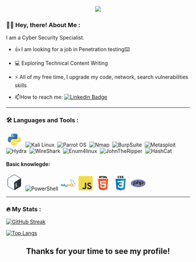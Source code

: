 <!-- ### Hi there 👋 -->

<div id="header" align="center">
  <img src="https://media.giphy.com/media/gjrYDwbjnK8x36xZIO/giphy.gif" width="250"/>
</div>
<!-- <div id="badges" align="center">
  <a href="https://www.linkedin.com/in/paul-egin/">
    <img src="https://img.shields.io/badge/LinkedIn-blue?style=for-the-badge&logo=linkedin&logoColor=white" alt="LinkedIn Badge"/>
  </a>
</div>

 <h1 align="center">
  <img src="https://media.giphy.com/media/hvRJCLFzcasrR4ia7z/giphy.gif" width="30px"/>
  Hey there
  <img src="https://media.giphy.com/media/hvRJCLFzcasrR4ia7z/giphy.gif" width="30px"/>
</h1> -->

<!-- <div align="center">
  <img src="https://user-images.githubusercontent.com/111082113/196859583-e1e2e773-d7cb-452a-b947-51d5af81236e.gif" width="500" height="250"/>
</div> -->

### :man_technologist: Hey, there! About Me : 
I am a Cyber Security Specialist. 
<!-- <img src="https://media.giphy.com/media/WUlplcMpOCEmTGBtBW/giphy.gif" width="30"> -->

- :thumbsup: I am looking for a job in Penetration testing:keyboard:

- :computer: Exploring Technical Content Writing

- :zap: All of my free time, I upgrade my code, network, search vulnerabilities skills

- :mailbox:How to reach me: [![Linkedin Badge](https://img.shields.io/badge/-paul_egin-blue?style=flat&logo=Linkedin&logoColor=white)](https://www.linkedin.com/in/paul-egin/)

---

### :hammer_and_wrench: Languages and Tools :

<div>
  <img src="https://github.com/devicons/devicon/blob/master/icons/python/python-original.svg" title="Python" alt="Python" width="45" height="40"/>&nbsp;
  <!--<img src="https://github.com/devicons/devicon/blob/master/icons/linux/linux-plain.svg" title="Linux" alt="Linux" width="40" height="40"/>&nbsp;-->
  <img src="https://upload.wikimedia.org/wikipedia/commons/2/2b/Kali-dragon-icon.svg" title="Kali Linux" alt="Kali Linux" width="45" height="45"/>&nbsp;
  <img src="https://upload.wikimedia.org/wikipedia/commons/4/45/Parrot_Logo.png" title="Parrot OS" alt="Parrot OS" width="45" height="45"/>&nbsp;
  <img src="https://www.kali.org/tools/nmap/images/nmap-logo.svg" title="Nmap" alt="Nmap" width="45" height="45"/>&nbsp;
  <img src="https://www.kali.org/tools/burpsuite/images/burpsuite-logo.svg" title="BurpSuite" alt="BurpSuite" width="45" height="40"/>&nbsp;
  <img src="https://www.kali.org/tools/metasploit-framework/images/metasploit-framework-logo.svg" title="Metasploit" alt="Metasploit" width="45" height="40"/>&nbsp;
  <img src="https://www.kali.org/tools/hydra/images/hydra-logo.svg" title="Hydra" alt="Hydra" width="45" height="45"/>&nbsp;
  <img src="https://www.kali.org/tools/wireshark/images/wireshark-logo.svg" title="WireShark" alt="WireShark" width="45" height="45"/>&nbsp;
  <img src="https://www.kali.org/tools/enum4linux/images/enum4linux-logo.svg" title="Enum4linux" alt="Enum4linux" width="45" height="45"/>&nbsp;
  <img src="https://www.kali.org/tools/john/images/john-logo.svg" title="JohnTheRipper" alt="JohnTheRipper" width="45" height="45"/>&nbsp;
  <img src="https://www.kali.org/tools/hashcat/images/hashcat-logo.svg" title="HashCat" alt="HashCat" width="45" height="45"/>&nbsp;
  <!--<img src="https://github.com/devicons/devicon/blob/master/icons/anaconda/anaconda-original.svg" title="Anaconda" alt="Anaconda" width="40" height="40"/>&nbsp;
  <img src="https://github.com/devicons/devicon/blob/master/icons/jupyter/jupyter-original-wordmark.svg" title="Jupyter" alt="Jupyter" width="40" height="40"/>&nbsp;
  <img src="https://github.com/devicons/devicon/blob/master/icons/numpy/numpy-original.svg" title="NumPy" alt="NumPy" width="40" height="40"/>&nbsp;
  <img src="https://github.com/devicons/devicon/blob/master/icons/pandas/pandas-original-wordmark.svg" title="Pandas" alt="Pandas" width="40" height="40"/>&nbsp; -->
  </div>
  <div>
  <h4>Basic knowlegde:</h4>
  <img src="https://github.com/devicons/devicon/blob/master/icons/bash/bash-original.svg" title="Bash" alt="Bash" width="45" height="45"/>&nbsp;
  <img src="https://raw.githubusercontent.com/gist/Xainey/d5bde7d01dcbac51ac951810e94313aa/raw/6c858c46726541b48ddaaebab29c41c07a196394/PowerShell.svg" title="PowerShell" alt="PowerShell" width="45" height="40"/>&nbsp;
  <img src="https://github.com/devicons/devicon/blob/master/icons/mysql/mysql-original-wordmark.svg" title="SQL" alt="SQL" width="40" height="40"/>&nbsp;
  <img src="https://github.com/devicons/devicon/blob/master/icons/javascript/javascript-original.svg" title="JavsScript" alt="JS" width="40" height="40"/>&nbsp;
  <img src="https://github.com/devicons/devicon/blob/master/icons/html5/html5-original-wordmark.svg" title="HTML5" alt="HTML5" width="40" height="40"/>&nbsp;
  <img src="https://github.com/devicons/devicon/blob/master/icons/css3/css3-original-wordmark.svg" title="CSS3" alt="CSS3" width="40" height="40"/>&nbsp;
  <img src="https://github.com/devicons/devicon/blob/master/icons/php/php-original.svg" title="PHP" alt="PHP" width="40" height="40"/>&nbsp;
  <!-- <img src="https://github.com/devicons/devicon/blob/master/icons/git/git-original.svg" title="Git" alt="Git" width="40" height="40"/>&nbsp;
  <img src="https://github.com/devicons/devicon/blob/master/icons/github/github-original.svg" title="GitHub" alt="GitHub" width="40" height="40"/>&nbsp;
  <img src="https://github.com/devicons/devicon/blob/master/icons/gitlab/gitlab-original.svg" title="GitLab" alt="GitLab" width="40" height="40"/>&nbsp; -->
</div>

---

### :fire: My Stats :

[![GitHub Streak](http://github-readme-streak-stats.herokuapp.com?user=Kode-n-Rolla&theme=highcontrast&hide_border=false&border_radius=10)](https://git.io/streak-stats)

[![Top Langs](https://github-readme-stats.vercel.app/api/top-langs/?username=Kode-n-Rolla&layout=compact&theme=highcontrast)](https://github.com/anuraghazra/github-readme-stats)

<h2 align="center">
  Thanks for your time to see my profile!
<!--   <img src="https://user-images.githubusercontent.com/111082113/196870348-87259ffc-36fa-4a46-b989-57c235b19cf4.gif" width="200"/> -->
</h2>

<!--
**Kode-n-Rolla/Kode-n-Rolla** is a ✨ _special_ ✨ repository because its `README.md` (this file) appears on your GitHub profile.

<img src="https://media4.giphy.com/media/u2pmTWUi0MXjyrMaVj/giphy.gif?cid=82a1493by8n9uz596k9v500n5qhria8g7samoqj599y93fyr&rid=giphy.gif&ct=g" width="150"/>
<img src="https://media.giphy.com/media/v1.Y2lkPTc5MGI3NjExOWU1NWQ5ZjRiM2IwMzY4ZDU0YmI0Y2YzMzExNDIwYzUxMTU5ZjQxYSZjdD1n/f3KwliaH4MLtli8z7D/giphy.gif" width="250"/>


Here are some ideas to get you started:

- 🔭 I’m currently working on ...
- 🌱 I’m currently learning ...
- 👯 I’m looking to collaborate on ...
- 🤔 I’m looking for help with ...
- 💬 Ask me about ...
- 📫 How to reach me: ...
- 😄 Pronouns: ...
- ⚡ Fun fact: ...
Heavy
![QRUC](https://user-images.githubusercontent.com/111082113/196855314-0ca0c9b1-f8b0-458e-abc6-8e77d5a1c7f9.gif)

For count views profile
<img src="https://komarev.com/ghpvc/?username=Kode-n-Rolla&style=flat-square&color=blue" alt=""/>

Icons Tools
https://github.com/devicons/devicon/tree/master/icons

Emoji
https://github.com/ikatyang/emoji-cheat-sheet/blob/master/README.md
